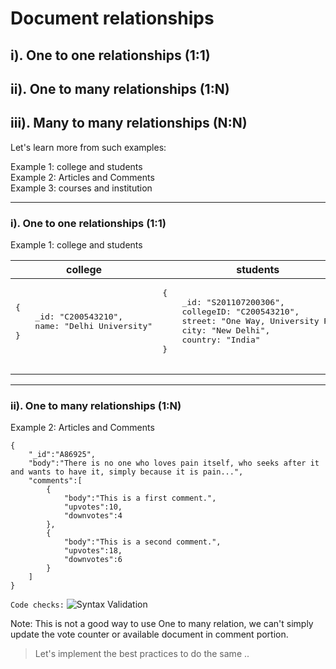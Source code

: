 # Document relationships

## i). One to one relationships (1:1)
## ii). One to many relationships (1:N)
## iii). Many to many relationships (N:N)

Let's learn more from such examples:

Example 1: college and students\
Example 2: Articles and Comments\
Example 3: courses and institution

----
### i). One to one relationships (1:1)

Example 1: college and students

<table>
<thead>
  <tr>
    <th>college</th>
    <th>students</th>
  </tr>
</thead>
<tbody>
  <tr>
    <td>
    <pre>
{
    _id: "C200543210",
    name: "Delhi University"
}
     </pre>
    </td>
    <td>
    <pre>
{
    _id: "S201107200306",
    collegeID: "C200543210",
    street: "One Way, University Road",
    city: "New Delhi",
    country: "India"
}
     </pre>
    </td>
  </tr>
</tbody>
</table>

----

### ii). One to many relationships (1:N)

Example 2: Articles and Comments

```
{
    "_id":"A86925",
    "body":"There is no one who loves pain itself, who seeks after it and wants to have it, simply because it is pain...",
    "comments":[
        {
            "body":"This is a first comment.",
            "upvotes":10,
            "downvotes":4
        },
        {
            "body":"This is a second comment.",
            "upvotes":18,
            "downvotes":6
        }
    ]
}
```

`Code checks:` ![Syntax Validation](https://img.shields.io/badge/Syntax%20Validation-Passed-brightgreen)

Note: This is not a good way to use One to many relation, we can't simply update the vote counter or available document in comment portion.

> Let's implement the best practices to do the same .. 

